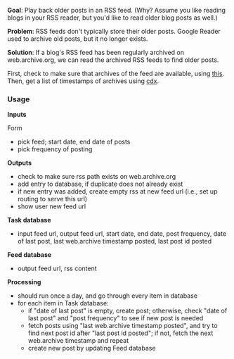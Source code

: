 
__Goal__: Play back older posts in an RSS feed. (Why? Assume you like reading blogs in your RSS reader, but you'd like to read older blog posts as well.)

__Problem__: RSS feeds don't typically store their older posts. Google Reader used to archive old posts, but it no longer exists.

__Solution__: If a blog's RSS feed has been regularly archived on web.archive.org, we can read the archived RSS feeds to find older posts.

First, check to make sure that archives of the feed are available, using [this](http://archive.org/wayback/available).
Then, get a list of timestamps of archives using [cdx](https://github.com/internetarchive/wayback/tree/master/wayback-cdx-server).

### Usage

__Inputs__

Form

* pick feed; start date, end date of posts
* pick frequency of posting

__Outputs__

* check to make sure rss path exists on web.archive.org
* add entry to database, if duplicate does not already exist
* if new entry was added, create empty rss at new feed url (i.e., set up routing to serve this url)
* show user new feed url

__Task database__

* input feed url, output feed url, start date, end date, post frequency, date of last post, last web.archive timestamp posted, last post id posted

__Feed database__

* output feed url, rss content

__Processing__

* should run once a day, and go through every item in database
* for each item in Task database:
    - if "date of last post" is empty, create post; otherwise, check "date of last post" and "post frequency" to see if new post is needed
    - fetch posts using "last web.archive timestamp posted", and try to find next post id after "last post id posted"; if not, fetch the next web.archive timestamp and repeat
    - create new post by updating Feed database
